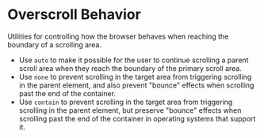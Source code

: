 # Overscroll Behavior

Utilities for controlling how the browser behaves when reaching the boundary of a scrolling area.

- Use `auto` to make it possible for the user to continue scrolling a parent scroll area when they reach the boundary of
  the primary scroll area.
- Use `none` to prevent scrolling in the target area from triggering scrolling in the parent element, and also prevent
  "bounce" effects when scrolling past the end of the container.
- Use `contain` to prevent scrolling in the target area from triggering scrolling in the parent element, but preserve
  "bounce" effects when scrolling past the end of the container in operating systems that support it.

<PlaygroundWithVariants
  variant='auto'
  :variants="['auto', 'none', 'contain', 'x-auto', 'x-none', 'x-contain', 'y-auto', 'y-none', 'y-contain']"
  prefix='overscroll'
  fixed='dark:text-white opacity-85 overflow-hidden'
  nested=true
  appended='bg-blue-100 dark:bg-blue-400 p-2 rounded-md text-xs overflow-auto'
  html='&lt;div class="bg-blue-100 dark:bg-blue-400 p-2 rounded-md text-xs overflow-auto {class}"&gt;
The value of Pi is
          3.1415926535897932384626433832795029. The value of e is
          2.7182818284590452353602874713526625.
        Michaelmas term lately over, and the Lord Chancellor sitting in Lincolns Inn Hall. Implacable November weather. As much mud in the streets as if the waters had but newly retired from the face of the earth.
&lt;/div&gt;'
/>